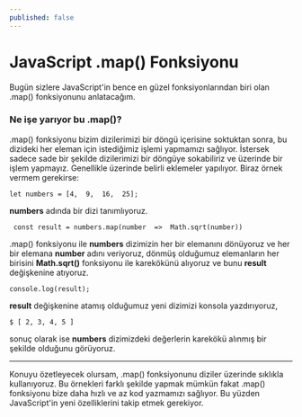 ```yaml
---
published: false
---
```

# JavaScript .map() Fonksiyonu
Bugün sizlere JavaScript'in bence en güzel fonksiyonlarından biri olan .map() fonksiyonunu anlatacağım. 
### Ne işe yarıyor bu .map()?
.map() fonksiyonu bizim dizilerimizi bir döngü içerisine soktuktan sonra, bu dizideki her eleman için istediğimiz işlemi yapmamızı sağlıyor. İstersek sadece sade bir şekilde dizilerimizi bir döngüye sokabiliriz ve üzerinde bir işlem yapmayız. Genellikle üzerinde belirli eklemeler yapılıyor. Biraz örnek vermem gerekirse:

    let numbers = [4,  9,  16,  25];

**numbers** adında bir dizi tanımlıyoruz.

     const result = numbers.map(number  =>  Math.sqrt(number)) 

.map() fonksiyonu ile **numbers** dizimizin her bir elemanını dönüyoruz ve her bir elemana **number** adını veriyoruz, dönmüş olduğumuz elemanların her birisini **Math.sqrt()** fonksiyonu ile karekökünü alıyoruz ve bunu **result** değişkenine atıyoruz.

    console.log(result);
**result** değişkenine atamış olduğumuz yeni dizimizi konsola yazdırıyoruz,

    $ [ 2, 3, 4, 5 ]
 sonuç olarak ise **numbers** dizimizdeki değerlerin karekökü alınmış bir şekilde olduğunu görüyoruz.
 - - -
 Konuyu özetleyecek olursam, .map() fonksiyonunu diziler üzerinde sıklıkla kullanıyoruz. Bu örnekleri farklı şekilde yapmak mümkün fakat .map() fonksiyonu bize daha hızlı ve az kod yazmamızı sağlıyor. Bu yüzden JavaScript'in yeni özelliklerini takip etmek gerekiyor.
